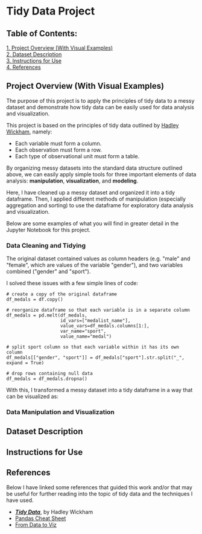 # Tidy Data Project
## Table of Contents:
[1. Project Overview (With Visual Examples)](#project-overview-with-visual-examples)\
[2. Dataset Description](#dataset-description)\
[3. Instructions for Use](#instructions-for-use)\
[4. References](#references)

## Project Overview (With Visual Examples)
The purpose of this project is to apply the principles of tidy data to a messy dataset and demonstrate how tidy data can be easily used for data analysis and visualization.

This project is based on the principles of tidy data outlined by [Hadley Wickham](https://vita.had.co.nz/papers/tidy-data.pdf), namely:
- Each variable must form a column.
- Each observation must form a row.
- Each type of observational unit must form a table.

By organizing messy datasets into the standard data structure outlined above, we can easily apply simple tools for three important elements of data analysis: **manipulation**, **visualization**, and **modeling**.

Here, I have cleaned up a messy dataset and organized it into a tidy dataframe. Then, I applied different methods of manipulation (especially aggregation and sorting) to use the dataframe for exploratory data analysis and visualization.

Below are some examples of what you will find in greater detail in the Jupyter Notebook for this project.

### Data Cleaning and Tidying
The original dataset contained values as column headers (e.g. "male" and "female", which are values of the variable "gender"), and two variables combined ("gender" and "sport").

I solved these issues with a few simple lines of code:
```
# create a copy of the original dataframe
df_medals = df.copy()

# reorganize dataframe so that each variable is in a separate column
df_medals = pd.melt(df_medals,
                    id_vars=["medalist_name"],
                    value_vars=df_medals.columns[1:],
                    var_name="sport",
                    value_name="medal")

# split sport column so that each variable within it has its own column
df_medals[["gender", "sport"]] = df_medals["sport"].str.split("_", expand = True)

# drop rows containing null data
df_medals = df_medals.dropna()
```
With this, I transformed a messy dataset into a tidy dataframe in a way that can be visualized as:


### Data Manipulation and Visualization

## Dataset Description

## Instructions for Use

## References
Below I have linked some references that guided this work and/or that may be useful for further reading into the topic of tidy data and the techniques I have used.
- [***Tidy Data***](https://vita.had.co.nz/papers/tidy-data.pdf), by Hadley Wickham
- [Pandas Cheat Sheet](https://pandas.pydata.org/Pandas_Cheat_Sheet.pdf)
- [From Data to Viz](https://www.data-to-viz.com/)
